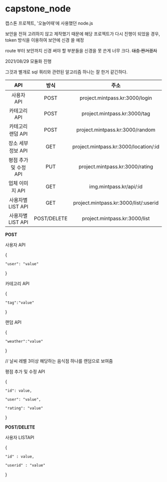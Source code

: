 # capstone_node

캡스톤 프로젝트, '오늘어때'에 사용했던 node.js

보안을 전혀 고려하지 않고 제작했기 때문에 해당 프로젝트가 다시 진행이 되었을 경우, token 방식을 이용하여 보안에 신경 쓸 예정 

route 부터 보안까지 신경 써야 할 부분들을 신경을 못 쓴게 너무 크다.  ~~대충 짠거겠지~~

2021/08/29 모듈화 진행

그것과 별개로 sql 쿼리와 관련된 알고리즘 하나는 잘 한거 같긴하다.



|          API          | 방식 |                  주소                 |
|:---------------------:|:----:|:-------------------------------------:|
| 사용자 API            | POST | project.mintpass.kr:3000/login        |
| 카테고리 API          | POST | project.mintpass.kr:3000/tag          |
| 카테고리 랜덤 API       |  POST | project.mintpass.kr:3000/random          |
| 장소 세부정보 API     |  GET | project.mintpass.kr:3000/location/:id |
| 평점 추가 및 수정 API | PUT | project.mintpass.kr:3000/rating       |
| 업체 이미지 API       |  GET | img.mintpass.kr/api/:id                   |
| 사용자별 LIST API   |  GET | project.mintpass.kr:3000/list/:userid  |
| 사용자별 LIST API   |  POST/DELETE | project.mintpass.kr:3000/list  |


**POST**

사용자 API

{

	"user": "value"

}

카테고리 API

{

	"tag":"value"

}

랜덤 API

{

	"weather":"value"

}

// 날씨 레벨 3이상 해당하는 음식점 하나를 랜덤으로 보여줌


평점 추가 및 수정 API

{

	"id": value,

	"user": "value",

	"rating": "value"

}

**POST/DELETE**

사용자 LISTAPI

{

	"id" : value,

	"userid" : "value"

}
